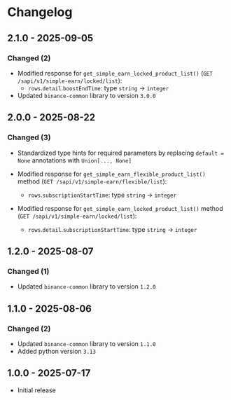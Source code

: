 # Changelog

## 2.1.0 - 2025-09-05

### Changed (2)

- Modified response for `get_simple_earn_locked_product_list()` (`GET /sapi/v1/simple-earn/locked/list`):
  - `rows`.`detail`.`boostEndTime`: type `string` → `integer`
- Updated `binance-common` library to version `3.0.0`

## 2.0.0 - 2025-08-22

### Changed (3)

- Standardized type hints for required parameters by replacing `default = None` annotations with `Union[..., None]`

- Modified response for `get_simple_earn_flexible_product_list()` method (`GET /sapi/v1/simple-earn/flexible/list`):
  - `rows`.`subscriptionStartTime`: type `string` → `integer`

- Modified response for `get_simple_earn_locked_product_list()` method (`GET /sapi/v1/simple-earn/locked/list`):
  - `rows`.`detail`.`subscriptionStartTime`: type `string` → `integer`

## 1.2.0 - 2025-08-07

### Changed (1)

- Updated `binance-common` library to version `1.2.0`

## 1.1.0 - 2025-08-06

### Changed (2)

- Updated `binance-common` library to version `1.1.0`
- Added python version `3.13`

## 1.0.0 - 2025-07-17

- Initial release
